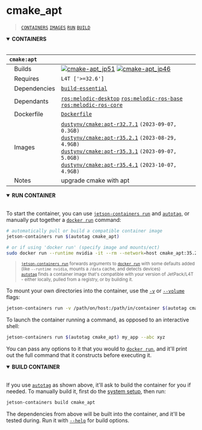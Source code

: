 # cmake_apt

> [`CONTAINERS`](#user-content-containers) [`IMAGES`](#user-content-images) [`RUN`](#user-content-run) [`BUILD`](#user-content-build)

<details open>
<summary><b><a id="containers">CONTAINERS</a></b></summary>
<br>

| **`cmake:apt`** | |
| :-- | :-- |
| &nbsp;&nbsp;&nbsp;Builds | [![`cmake-apt_jp51`](https://img.shields.io/github/actions/workflow/status/dusty-nv/jetson-containers/cmake-apt_jp51.yml?label=cmake-apt:jp51)](https://github.com/dusty-nv/jetson-containers/actions/workflows/cmake-apt_jp51.yml) [![`cmake-apt_jp46`](https://img.shields.io/github/actions/workflow/status/dusty-nv/jetson-containers/cmake-apt_jp46.yml?label=cmake-apt:jp46)](https://github.com/dusty-nv/jetson-containers/actions/workflows/cmake-apt_jp46.yml) |
| &nbsp;&nbsp;&nbsp;Requires | `L4T ['>=32.6']` |
| &nbsp;&nbsp;&nbsp;Dependencies | [`build-essential`](/packages/build/build-essential) |
| &nbsp;&nbsp;&nbsp;Dependants | [`ros:melodic-desktop`](/packages/ros) [`ros:melodic-ros-base`](/packages/ros) [`ros:melodic-ros-core`](/packages/ros) |
| &nbsp;&nbsp;&nbsp;Dockerfile | [`Dockerfile`](Dockerfile) |
| &nbsp;&nbsp;&nbsp;Images | [`dustynv/cmake:apt-r32.7.1`](https://hub.docker.com/r/dustynv/cmake/tags) `(2023-09-07, 0.3GB)`<br>[`dustynv/cmake:apt-r35.2.1`](https://hub.docker.com/r/dustynv/cmake/tags) `(2023-08-29, 4.9GB)`<br>[`dustynv/cmake:apt-r35.3.1`](https://hub.docker.com/r/dustynv/cmake/tags) `(2023-09-07, 5.0GB)`<br>[`dustynv/cmake:apt-r35.4.1`](https://hub.docker.com/r/dustynv/cmake/tags) `(2023-10-07, 4.9GB)` |
| &nbsp;&nbsp;&nbsp;Notes | upgrade cmake with apt |

</details>

<details open>
<summary><b><a id="run">RUN CONTAINER</a></b></summary>
<br>

To start the container, you can use [`jetson-containers run`](/docs/run.md) and [`autotag`](/docs/run.md#autotag), or manually put together a [`docker run`](https://docs.docker.com/engine/reference/commandline/run/) command:
```bash
# automatically pull or build a compatible container image
jetson-containers run $(autotag cmake_apt)

# or if using 'docker run' (specify image and mounts/ect)
sudo docker run --runtime nvidia -it --rm --network=host cmake_apt:35.2.1

```
> <sup>[`jetson-containers run`](/docs/run.md) forwards arguments to [`docker run`](https://docs.docker.com/engine/reference/commandline/run/) with some defaults added (like `--runtime nvidia`, mounts a `/data` cache, and detects devices)</sup><br>
> <sup>[`autotag`](/docs/run.md#autotag) finds a container image that's compatible with your version of JetPack/L4T - either locally, pulled from a registry, or by building it.</sup>

To mount your own directories into the container, use the [`-v`](https://docs.docker.com/engine/reference/commandline/run/#volume) or [`--volume`](https://docs.docker.com/engine/reference/commandline/run/#volume) flags:
```bash
jetson-containers run -v /path/on/host:/path/in/container $(autotag cmake_apt)
```
To launch the container running a command, as opposed to an interactive shell:
```bash
jetson-containers run $(autotag cmake_apt) my_app --abc xyz
```
You can pass any options to it that you would to [`docker run`](https://docs.docker.com/engine/reference/commandline/run/), and it'll print out the full command that it constructs before executing it.
</details>
<details open>
<summary><b><a id="build">BUILD CONTAINER</b></summary>
<br>

If you use [`autotag`](/docs/run.md#autotag) as shown above, it'll ask to build the container for you if needed.  To manually build it, first do the [system setup](/docs/setup.md), then run:
```bash
jetson-containers build cmake_apt
```
The dependencies from above will be built into the container, and it'll be tested during.  Run it with [`--help`](/jetson_containers/build.py) for build options.
</details>
